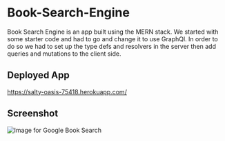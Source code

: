 # Book-Search-Engine

Book Search Engine is an app built using the MERN stack.  We started with some starter code and had to go and change it to use GraphQl.  In order to do so we had to set up the type defs and resolvers in the server then add queries and mutations to the client side.

## Deployed App

https://salty-oasis-75418.herokuapp.com/

## Screenshot

![Image for Google Book Search](https://i.gyazo.com/fd4e61a7782fe5d3791488878d0f7dbc.jpg)
